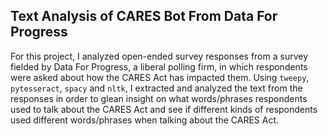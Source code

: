 ## Text Analysis of CARES Bot From Data For Progress

For this project, I analyzed open-ended survey responses from a survey fielded by Data For Progress, a liberal polling firm, in which respondents were asked about how the CARES Act has impacted them. Using `tweepy`, `pytesseract`, `spacy` and `nltk`, I extracted and analyzed the text from the responses in order to glean insight on what words/phrases respondents used to talk about the CARES Act and see if different kinds of respondents used different words/phrases when talking about the CARES Act.

